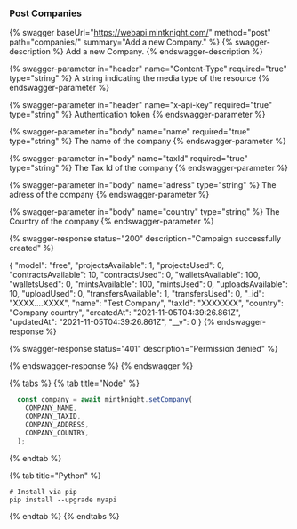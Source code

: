 ### Post Companies

{% swagger baseUrl="https://webapi.mintknight.com/" method="post" path="companies/" summary="Add a new Company." %} {% swagger-description %} Add a new Company. {% endswagger-description %}

{% swagger-parameter in="header" name="Content-Type" required="true" type="string" %} A string indicating the media type of the resource {% endswagger-parameter %}

{% swagger-parameter in="header" name="x-api-key" required="true" type="string" %} Authentication token {% endswagger-parameter %}

{% swagger-parameter in="body" name="name" required="true" type="string" %} The name of the company {% endswagger-parameter %}

{% swagger-parameter in="body" name="taxId" required="true" type="string" %} The Tax Id of the company {% endswagger-parameter %}

{% swagger-parameter in="body" name="adress" type="string" %} The adress of the company {% endswagger-parameter %}

{% swagger-parameter in="body" name="country" type="string" %} The Country of the company {% endswagger-parameter %}


{% swagger-response status="200" description="Campaign successfully created" %}

{
    "model": "free",
    "projectsAvailable": 1,
    "projectsUsed": 0,
    "contractsAvailable": 10,
    "contractsUsed": 0,
    "walletsAvailable": 100,
    "walletsUsed": 0,
    "mintsAvailable": 100,
    "mintsUsed": 0,
    "uploadsAvailable": 10,
    "uploadUsed": 0,
    "transfersAvailable": 1,
    "transfersUsed": 0,
    "_id": "XXXX....XXXX",
    "name": "Test Company",
    "taxId": "XXXXXXX",
    "country": "Company country",
    "createdAt": "2021-11-05T04:39:26.861Z",
    "updatedAt": "2021-11-05T04:39:26.861Z",
    "__v": 0
}
{% endswagger-response %}

{% swagger-response status="401" description="Permission denied" %}

{% endswagger-response %} {% endswagger %}


{% tabs %}
{% tab title="Node" %}
```javascript
  const company = await mintknight.setCompany(
    COMPANY_NAME,
    COMPANY_TAXID,
    COMPANY_ADDRESS,
    COMPANY_COUNTRY,
  );
```
{% endtab %}

{% tab title="Python" %}
```
# Install via pip
pip install --upgrade myapi
```
{% endtab %}
{% endtabs %}
